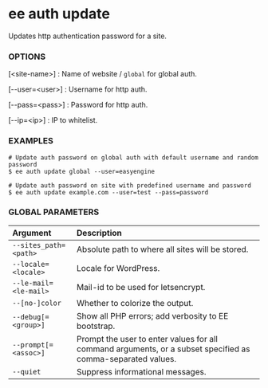 # ee auth update

Updates http authentication password for a site.

### OPTIONS

[&lt;site-name&gt;]
: Name of website / `global` for global auth.

[\--user=&lt;user&gt;]
: Username for http auth.

[\--pass=&lt;pass&gt;]
: Password for http auth.

[\--ip=&lt;ip&gt;]
: IP to whitelist.

### EXAMPLES

    # Update auth password on global auth with default username and random password
    $ ee auth update global --user=easyengine

    # Update auth password on site with predefined username and password
    $ ee auth update example.com --user=test --pass=password

### GLOBAL PARAMETERS

| **Argument**    | **Description**              |
|:----------------|:-----------------------------|
| `--sites_path=<path>` | Absolute path to where all sites will be stored. |
| `--locale=<locale>` | Locale for WordPress. |
| `--le-mail=<le-mail>` | Mail-id to be used for letsencrypt. |
| `--[no-]color` | Whether to colorize the output. |
| `--debug[=<group>]` | Show all PHP errors; add verbosity to EE bootstrap. |
| `--prompt[=<assoc>]` | Prompt the user to enter values for all command arguments, or a subset specified as comma-separated values. |
| `--quiet` | Suppress informational messages. |
